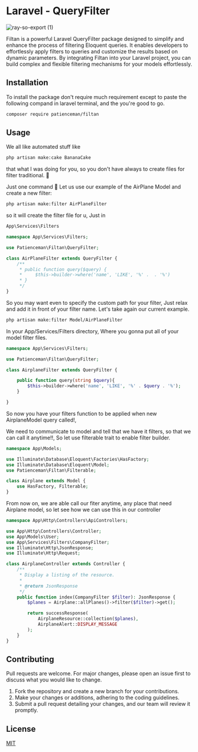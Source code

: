# Laravel - QueryFilter

![ray-so-export (1)](https://github.com/manirabona-programer/Filtan/assets/55847682/7ef50c39-8f5a-4760-9d3c-6a2bad63c69c)

Filtan is a powerful Laravel QueryFilter package designed to simplify and enhance the process of filtering Eloquent queries. It enables developers to effortlessly apply filters to queries and customize the results based on dynamic parameters. By integrating Filtan into your Laravel project, you can build complex and flexible filtering mechanisms for your models effortlessly.

## Installation

To install the package don't require much requirement except to paste the following compand in laravel terminal,  and the you're good to go.

```bash
composer require patienceman/filtan
```

## Usage

We all like automated stuff like

```bash
php artisan make:cake BananaCake 
```

that what I was doing for you, so you don't have always to create files for filter traditional. :firecracker:

Just one command :tada:
Let us use our example of the AirPlane Model and create a new filter:

```bash
php artisan make:filter AirPlaneFilter
```

so it will create the filter file for u, Just in

```bash
App\Services\Filters 
```

```PHP
namespace App\Services\Filters;

use Patienceman\Filtan\QueryFilter;

class AirPlaneFilter extends QueryFilter {
    /**
     * public function query($query) {
     *     $this->builder->where('name', 'LIKE', '%' .  . '%')
     * }
     */
}
```

So you may want even to specify the custom path for your filter, Just relax and add it in front of your filter name.
Let's take again our current example.

```bash
php artisan make:filter Model/AirPlaneFilter
```

In your App/Services/Filters directory, Where you gonna put all of your model filter files.

```PHP
namespace App\Services\Filters;

use Patienceman\Filtan\QueryFilter;

class AirplaneFilter extends QueryFilter {

    public function query(string $query){
        $this->builder->where('name', 'LIKE', '%' . $query . '%');
    }

}
```

So now you have your filters function to be applied when new AirplaneModel query called!,

We need to communicate to model and tell that we have it filters, so that we can call it anytime!!,
So let use filterable trait to enable filter builder.

```PHP
namespace App\Models;

use Illuminate\Database\Eloquent\Factories\HasFactory;
use Illuminate\Database\Eloquent\Model;
use Patienceman\Filtan\Filterable;

class Airplane extends Model {
    use HasFactory, Filterable;
}
```

From now on, we are able call our fiter anytime, any place that need Airplane model, so let see how we can use this in our controller

```PHP
namespace App\Http\Controllers\ApiControllers;

use App\Http\Controllers\Controller;
use App\Models\User;
use App\Services\Filters\CompanyFilter;
use Illuminate\Http\JsonResponse;
use Illuminate\Http\Request;

class AirplaneController extends Controller {
    /**
     * Display a listing of the resource.
     *
     * @return JsonResponse
     */
    public function index(CompanyFilter $filter): JsonResponse {
        $planes = Airplane::allPlanes()->filter($filter)->get();

        return successResponse(
            AirplaneResource::collection($planes),
            AirplaneAlert::DISPLAY_MESSAGE
        );
    }
}
```

## Contributing

Pull requests are welcome. For major changes, please open an issue first to discuss what you would like to change.

1. Fork the repository and create a new branch for your contributions.
2. Make your changes or additions, adhering to the coding guidelines.
3. Submit a pull request detailing your changes, and our team will review it promptly.

## License

[MIT](https://choosealicense.com/licenses/mit/)
